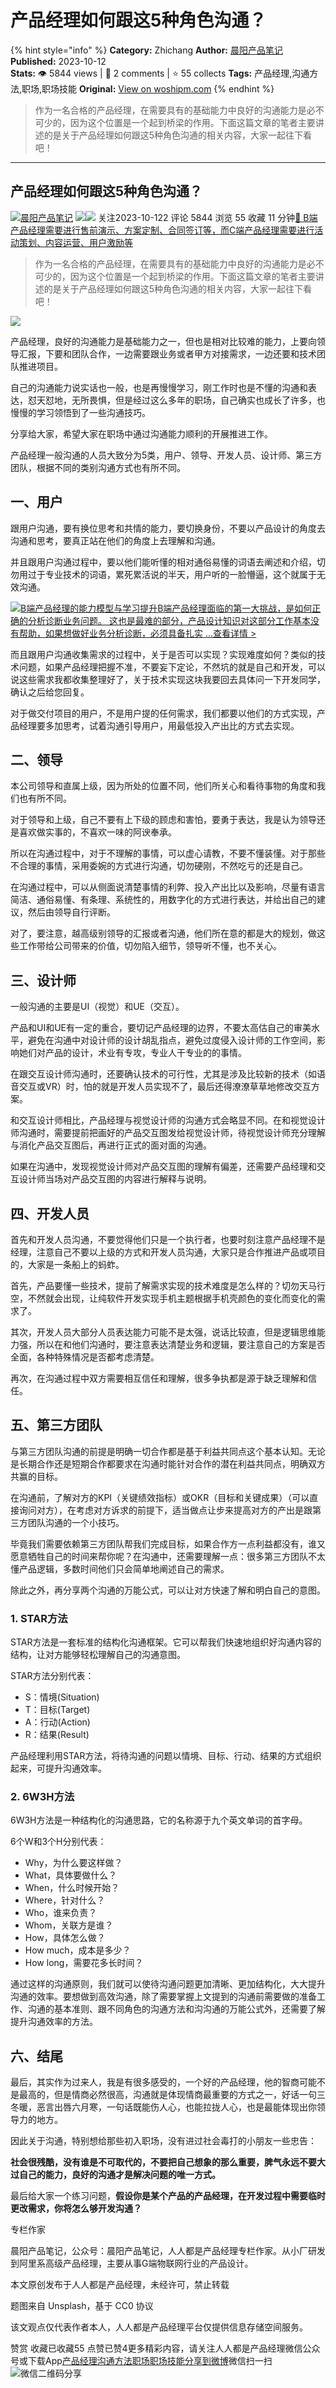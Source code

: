 # 产品经理如何跟这5种角色沟通？
{% hint style="info" %}
**Category:** Zhichang
**Author:** [晨阳产品笔记](https://www.woshipm.com/u/233013)
**Published:** 2023-10-12  
**Stats:** 👁️ 5844 views | 💬 2 comments | ⭐ 55 collects
**Tags:** 产品经理,沟通方法,职场,职场技能
**Original:** [View on woshipm.com](https://www.woshipm.com/zhichang/5919302.html)
{% endhint %}
> 作为一名合格的产品经理，在需要具有的基础能力中良好的沟通能力是必不可少的，因为这个位置是一个起到桥梁的作用。下面这篇文章的笔者主要讲述的是关于产品经理如何跟这5种角色沟通的相关内容，大家一起往下看吧！

---

## 产品经理如何跟这5种角色沟通？

[![](https://image.woshipm.com/wp-files/2022/05/3sgVildBOIU8jeBCZjk8.jpg!/both/72x72)](https://www.woshipm.com/u/233013)[晨阳产品笔记](https://www.woshipm.com/u/233013) ![](https://static.woshipm.com/tag/1121_1@2x.png)![](https://static.woshipm.com/tag/2305_1@2x.png) 关注2023-10-122 评论 5844 浏览 55 收藏 11 分钟[🔗 B端产品经理需要进行售前演示、方案定制、合同签订等，而C端产品经理需要进行活动策划、内容运营、用户激励等](https://ke.qidianla.com/courses/bcpm)

> 作为一名合格的产品经理，在需要具有的基础能力中良好的沟通能力是必不可少的，因为这个位置是一个起到桥梁的作用。下面这篇文章的笔者主要讲述的是关于产品经理如何跟这5种角色沟通的相关内容，大家一起往下看吧！

![](https://image.woshipm.com/2023/04/13/e792f2ba-d9e1-11ed-a8b0-00163e0b5ff3.jpg)

产品经理，良好的沟通能力是基础能力之一，但也是相对比较难的能力，上要向领导汇报，下要和团队合作，一边需要跟业务或者甲方对接需求，一边还要和技术团队推进项目。

自己的沟通能力说实话也一般，也是再慢慢学习，刚工作时也是不懂的沟通和表达，怼天怼地，无所畏惧，但是经过这么多年的职场，自己确实也成长了许多，也慢慢的学习领悟到了一些沟通技巧。

分享给大家，希望大家在职场中通过沟通能力顺利的开展推进工作。

产品经理一般沟通的人员大致分为5类，用户、领导、开发人员、设计师、第三方团队，根据不同的类别沟通方式也有所不同。

## 一、用户

跟用户沟通，要有换位思考和共情的能力，要切换身份，不要以产品设计的角度去沟通和思考，要真正站在他们的角度上去理解和沟通。

并且跟用户沟通过程中，要以他们能听懂的相对通俗易懂的词语去阐述和介绍，切勿用过于专业技术的词语，累死累活说的半天，用户听的一脸懵逼，这个就属于无效沟通。

[![](https://image.woshipm.com/2023/08/02/1554eea8-30e3-11ee-88e7-00163e0b5ff3.png)B端产品经理的能力模型与学习提升B端产品经理面临的第一大挑战，是如何正确的分析诊断业务问题。 这也是最难的部分，产品设计知识对这部分工作基本没有帮助，如果想做好业务分析诊断，必须具备扎实 ...查看详情 >](https://ke.qidianla.com/courses/bcpm)

而且跟用户沟通收集需求的过程中，关于是否可以实现？实现难度如何？类似的技术问题，如果产品经理把握不准，不要妄下定论，不然坑的就是自己和开发，可以说这些需求我都收集整理好了，关于技术实现这块我要回去具体问一下开发同学，确认之后给您回复。

对于做交付项目的用户，不是用户提的任何需求，我们都要以他们的方式实现，产品经理要多加思考，试着沟通引导用户，用最低投入产出比的方式去实现。

## 二、领导

本公司领导和直属上级，因为所处的位置不同，他们所关心和看待事物的角度和我们也有所不同。

对于领导和上级，自己不要有上下级的顾虑和害怕，要勇于表达，我是认为领导还是喜欢做实事的，不喜欢一味的阿谀奉承。

所以在沟通过程中，对于不理解的事情，可以虚心请教，不要不懂装懂。对于那些不合理的事情，采用委婉的方式进行沟通，切勿硬刚，不然吃亏的还是自己。

在沟通过程中，可以从侧面说清楚事情的利弊、投入产出比以及影响，尽量有语言简洁、通俗易懂、有条理、系统性的，用数字化的方式进行表达，并给出自己的建议，然后由领导自行评断。

对了，要注意，越高级别领导的汇报或者沟通，他们所在意的都是大的规划，做这些工作带给公司带来的价值，切勿陷入细节，领导听不懂，也不关心。

## 三、设计师

一般沟通的主要是UI（视觉）和UE（交互）。

产品和UI和UE有一定的重合，要切记产品经理的边界，不要太高估自己的审美水平，避免在沟通中对设计师的设计胡乱指点，避免过度侵入设计师的工作空间，影响她们对产品的设计，术业有专攻，专业人干专业的的事情。

在跟交互设计师沟通时，还要确认技术的可行性，尤其是涉及比较新的技术（如语音交互或VR）时，怕的就是开发人员实现不了，最后还得潦潦草草地修改交互方案。

和交互设计师相比，产品经理与视觉设计师的沟通方式会略显不同。在和视觉设计师沟通时，需要提前把画好的产品交互图发给视觉设计师，待视觉设计师充分理解与消化产品交互图后，再进行正式的面对面的沟通。

如果在沟通中，发现视觉设计师对产品交互图的理解有偏差，还需要产品经理和交互设计师当场对产品交互图的内容进行解释与说明。

## 四、开发人员

首先和开发人员沟通，不要觉得他们只是一个执行者，也要时刻注意产品经理不是经理，注意自己不要以上级的方式和开发人员沟通，大家只是合作推进产品或项目的，大家是一条船上的蚂蚱。

首先，产品要懂一些技术，提前了解需求实现的技术难度是怎么样的？切勿天马行空，不然就会出现，让纯软件开发实现手机主题根据手机壳颜色的变化而变化的需求了。

其次，开发人员大部分人员表达能力可能不是太强，说话比较直，但是逻辑思维能力强，所以在和他们沟通时，要注意表达清楚业务和逻辑，要注意自己的方案是否全面，各种特殊情况是否都考虑清楚。

再次，在沟通过程中双方需要相互信任和理解，很多争执都是源于缺乏理解和信任。

## 五、第三方团队

与第三方团队沟通的前提是明确一切合作都是基于利益共同点这个基本认知。无论是长期合作还是短期合作都要求在沟通时能针对合作的潜在利益共同点，明确双方共赢的目标。

在沟通前，了解对方的KPI（关键绩效指标）或OKR（目标和关键成果）（可以直接询问对方），在考虑对方诉求的前提下，适当做点让步来提高对方的产出是跟第三方团队沟通的一个小技巧。

毕竟我们需要依赖第三方团队帮我们完成目标，如果合作方一点利益都没有，谁又愿意牺牲自己的时间来帮你呢？在沟通中，还需要理解一点：很多第三方团队不太懂产品逻辑，多数时间他们只会简单地阐述自己的需求。

除此之外，再分享两个沟通的万能公式，可以让对方快速了解和明白自己的意图。

### 1\. STAR方法

STAR方法是一套标准的结构化沟通框架。它可以帮我们快速地组织好沟通内容的结构，让对方能够轻松理解自己的沟通意图。

STAR方法分别代表：

*   S：情境(Situation)
*   T：目标(Target)
*   A：行动(Action)
*   R：结果(Result)

产品经理利用STAR方法，将待沟通的问题以情境、目标、行动、结果的方式组织起来，可提升沟通效率。

### 2\. 6W3H方法

6W3H方法是一种结构化的沟通思路，它的名称源于九个英文单词的首字母。

6个W和3个H分别代表：

*   Why，为什么要这样做？
*   What，具体要做什么？
*   When，什么时候开始？
*   Where，针对什么？
*   Who，谁来负责？
*   Whom，关联方是谁？
*   How，具体怎么做？
*   How much，成本是多少？
*   How long，需要花多长时间？

通过这样的沟通原则，我们就可以使待沟通问题更加清晰、更加结构化，大大提升沟通的效率。要想做到高效沟通，除了需要掌握上文提到的沟通前需要做的准备工作、沟通的基本准则、跟不同角色的沟通方法和沟沟通的万能公式外，还需要了解提升沟通效率的方法。

## 六、结尾

最后，其实作为过来人，我是有很多感受的，一个好的产品经理，他的智商可能不是最高的，但是情商必然很高，沟通就是体现情商最重要的方式之一，好话一句三冬暖，恶言出唇六月寒，一句话既能伤人心，也能拉拢人心，也是最能体现出你领导力的地方。

因此关于沟通，特别想给那些初入职场，没有进过社会毒打的小朋友一些忠告：

**社会很残酷，没有谁是不可取代的，不要把自己想象的那么重要，脾气永远不要大过自己的能力，良好的沟通才是解决问题的唯一方式。**

最后给大家一个练习问题，**假设你是某个产品的产品经理，在开发过程中需要临时更改需求，你将怎么够开发沟通？**

专栏作家

晨阳产品笔记，公众号：晨阳产品笔记，人人都是产品经理专栏作家。从小厂研发到阿里系高级产品经理，主要从事G端物联网行业的产品设计。

本文原创发布于人人都是产品经理，未经许可，禁止转载

题图来自 Unsplash，基于 CC0 协议

该文观点仅代表作者本人，人人都是产品经理平台仅提供信息存储空间服务。

赞赏 收藏已收藏55 点赞已赞4更多精彩内容，请关注人人都是产品经理微信公众号或下载App[产品经理](https://www.woshipm.com/tag/pmd)[沟通方法](https://www.woshipm.com/tag/%e6%b2%9f%e9%80%9a%e6%96%b9%e6%b3%95)[职场](https://www.woshipm.com/tag/%e8%81%8c%e5%9c%ba)[职场技能](https://www.woshipm.com/tag/%e8%81%8c%e5%9c%ba%e6%8a%80%e8%83%bd)[分享到微博](https://service.weibo.com/share/share.php?appkey=2775287854&title=产品经理如何跟这5种角色沟通？&url=https://www.woshipm.com/zhichang/5919302.html&pic=https://image.woshipm.com/2023/04/13/e792f2ba-d9e1-11ed-a8b0-00163e0b5ff3.jpg)微信扫一扫![微信二维码](https://api.pwmqr.com/qrcode/create/?url=https://www.woshipm.com/zhichang/5919302.html)分享